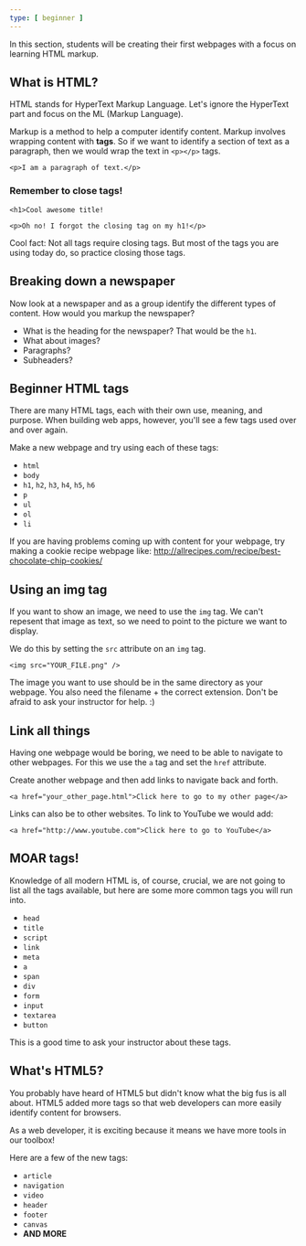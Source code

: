 ```yaml
---
type: [ beginner ]
---
```

In this section, students will be creating their first webpages with a focus on learning HTML markup.

## What is HTML?

HTML stands for HyperText Markup Language. Let's ignore the HyperText part and focus on the ML (Markup Language).

Markup is a method to help a computer identify content. Markup involves wrapping content with **tags**. So if we want to identify a section of text as a paragraph, then we would wrap the text in `<p></p>` tags.

~~~
<p>I am a paragraph of text.</p>
~~~

### Remember to close tags!

~~~
<h1>Cool awesome title!

<p>Oh no! I forgot the closing tag on my h1!</p>
~~~

Cool fact: Not all tags require closing tags. But most of the tags you are using today do, so practice closing those tags.

## Breaking down a newspaper

Now look at a newspaper and as a group identify the different types of content. How would you markup the newspaper?

- What is the heading for the newspaper? That would be the `h1`.
- What about images?
- Paragraphs?
- Subheaders?

## Beginner HTML tags

There are many HTML tags, each with their own use, meaning, and purpose. When building web apps, however, you'll see a few tags used over and over again.

Make a new webpage and try using each of these tags:

* `html`
* `body`
* `h1`, `h2`, `h3`, `h4`, `h5`, `h6`
* `p`
* `ul`
* `ol`
* `li`

If you are having problems coming up with content for your webpage, try making a cookie recipe webpage like: http://allrecipes.com/recipe/best-chocolate-chip-cookies/

## Using an img tag

If you want to show an image, we need to use the `img` tag. We can't repesent that image as text, so we need to point to the picture we want to display.

We do this by setting the `src` attribute on an `img` tag.

~~~
<img src="YOUR_FILE.png" />
~~~

The image you want to use should be in the same directory as your webpage. You also need the filename + the correct extension. Don't be afraid to ask your instructor for help. :)

## Link all things

Having one webpage would be boring, we need to be able to navigate to other webpages. For this we use the `a` tag and set the `href` attribute.

Create another webpage and then add links to navigate back and forth.

~~~
<a href="your_other_page.html">Click here to go to my other page</a>
~~~

Links can also be to other websites. To link to YouTube we would add:

~~~
<a href="http://www.youtube.com">Click here to go to YouTube</a>
~~~

## MOAR tags!

Knowledge of all modern HTML is, of course, crucial, we are not going to list all the tags available, but here are some more common tags you will run into.

* `head`
* `title`
* `script`
* `link`
* `meta`
* `a`
* `span`
* `div`
* `form`
* `input`
* `textarea`
* `button`

This is a good time to ask your instructor about these tags.

## What's HTML5?

You probably have heard of HTML5 but didn't know what the big fus is all about. HTML5 added more tags so that web developers can more easily identify content for browsers.

As a web developer, it is exciting because it means we have more tools in our toolbox!

Here are a few of the new tags:

* `article`
* `navigation`
* `video`
* `header`
* `footer`
* `canvas`
* **AND MORE**
